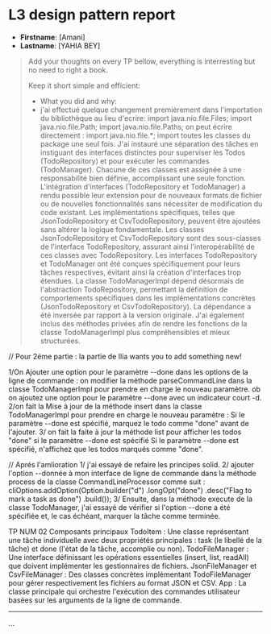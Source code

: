 # L3 design pattern report

- **Firstname**: [Amani]
- **Lastname**: [YAHIA BEY]


> Add your thoughts on every TP bellow, everything is interresting but no need to right a book.
> 
> Keep it short simple and efficient:
> - What you did and why:
> - j'ai effectué quelque changement premièrement dans l'importation du bibliothèque au lieu d'ecrire:
import java.nio.file.Files;
import java.nio.file.Path;
import java.nio.file.Paths;
on peut écrire directement : import java.nio.file.*; import toutes les classes du package une seul fois.
>J'ai instauré une séparation des tâches en instiguant des interfaces distinctes pour superviser les Todos (TodoRepository) et pour exécuter les commandes (TodoManager). Chacune de ces classes est assignée à une responsabilité bien définie, accomplissant une seule fonction.
>L'intégration d'interfaces (TodoRepository et TodoManager) a rendu possible leur extension pour de nouveaux formats de fichier ou de nouvelles fonctionnalités sans nécessiter de modification du code existant. Les implémentations spécifiques, telles que JsonTodoRepository et CsvTodoRepository, peuvent être ajoutées sans altérer la logique fondamentale.
>Les classes JsonTodoRepository et CsvTodoRepository sont des sous-classes de l'interface TodoRepository, assurant ainsi l'interopérabilité de ces classes avec TodoRepository.
>Les interfaces TodoRepository et TodoManager ont été conçues spécifiquement pour leurs tâches respectives, évitant ainsi la création d'interfaces trop étendues.
>La classe TodoManagerImpl dépend désormais de l'abstraction TodoRepository, permettant la définition de comportements spécifiques dans les implémentations concrètes (JsonTodoRepository et CsvTodoRepository). La dépendance a été inversée par rapport à la version originale.
>J'ai également inclus des méthodes privées afin de rendre les fonctions de la classe TodoManagerImpl plus compréhensibles et mieux structurées.

//  Pour 2éme partie : la partie de Ilia wants you to add something new!

 1/On Ajouter une option pour le paramètre --done dans les options de la ligne de commande :
on modifier la méthode parseCommandLine dans la classe TodoManagerImpl pour prendre en charge le nouveau paramètre. ob on ajoutez une option pour le paramètre --done avec un indicateur court -d.
2/on  fait la Mise à jour de la méthode insert dans la classe TodoManagerImpl pour prendre en charge le nouveau paramètre :
Si le paramètre --done est spécifié, marquez le todo comme "done" avant de l'ajouter.
3/   on fait la faite à jour la méthode list pour afficher les todos "done" si le paramètre --done est spécifié 
 Si le paramètre --done est spécifié, n'affichez que les todos marqués comme "done".
 
// Aprés l'amlioration 
1/ j'ai essayé de refaire les principes solid. 
2/ ajouter l'option --donnée à mon interface de ligne de commande dans la méthode process de la classe CommandLineProcessor comme suit : 
cliOptions.addOption(Option.builder("d")
                    .longOpt("done")
                    .desc("Flag to mark a task as done")
                    .build());
3/ Ensuite, dans la méthode execute de la classe TodoManager, j'ai essayé de   vérifier si l'option --done a été spécifiée et, le cas échéant, marquer la tâche comme terminée. 

TP NUM 02
Composants principaux
TodoItem : Une classe représentant une tâche individuelle avec deux propriétés principales : task (le libellé de la tâche) et done (l'état de la tâche, accomplie ou non).
TodoFileManager : Une interface définissant les opérations essentielles (insert, list, readAll) que doivent implémenter les gestionnaires de fichiers.
JsonFileManager et CsvFileManager : Des classes concrètes implémentant TodoFileManager pour gérer respectivement les fichiers au format JSON et CSV.
App : La classe principale qui orchestre l'exécution des commandes utilisateur basées sur les arguments de la ligne de commande.

---
...
